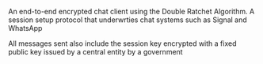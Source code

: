 An end-to-end encrypted chat client using the Double Ratchet Algorithm.
A session setup protocol that underwrties chat systems such as Signal and WhatsApp

All messages sent also include the session key encrypted with a fixed public key issued by a central entity by a government

